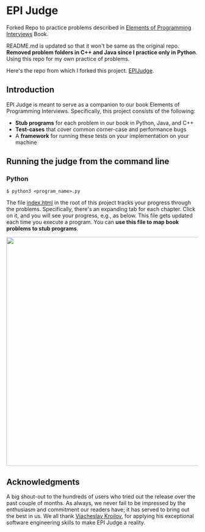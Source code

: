 # EPI Judge

Forked Repo to practice problems described in [Elements of Programming Interviews](https://elementsofprogramminginterviews.com/) Book.

README.md is updated so that it won't be same as the original repo. **Removed problem folders in C++ and Java since I practice only in Python**. Using this repo for my own practice of problems.

Here's the repo from which I forked this project. [EPIJudge](https://github.com/adnanaziz/EPIJudge).

## Introduction

EPI Judge is meant to serve as a companion to our book Elements of Programming Interviews. Specifically, this project consists of the following:

- **Stub programs** for each problem in our book in Python, Java, and C++
- **Test-cases** that cover common corner-case and performance bugs
- A **framework** for running these tests on your implementation on your machine

## Running the judge from the command line

### Python

    $ python3 <program_name>.py

The file [index.html](https://github.com/adnanaziz/EPIJudge/blob/master/index.html) in the root of this project tracks your progress through the problems. Specifically, there's an expanding tab for each chapter. Click on it, and you will see your progress, e.g., as below. This file gets updated each time you execute a program. You can **use this file to map book problems to stub programs**.

<img src="https://i.imgur.com/xjf7Z32.png" width="600px"></img>

## Acknowledgments

A big shout-out to the hundreds of users who tried out the release over the past couple of months. As always, we never fail to be impressed by the enthusiasm and commitment our readers have; it has served to bring out the best in us.
We all thank [Viacheslav Kroilov](https://github.com/metopa), for applying his exceptional software engineering skills to make EPI Judge a reality.
